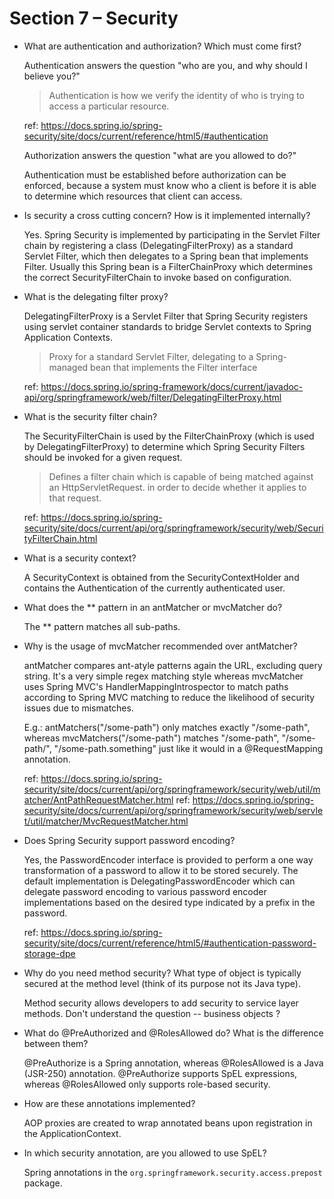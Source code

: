#   Section 7 – Security

*   What are authentication and authorization? Which must come first?

    Authentication answers the question "who are you, and why should I believe you?"

    > Authentication is how we verify the identity of who is trying to access a particular resource.

    ref: https://docs.spring.io/spring-security/site/docs/current/reference/html5/#authentication

    Authorization answers the question "what are you allowed to do?"

    Authentication must be established before authorization can be enforced, because a system must know who a client is
    before it is able to determine which resources that client can access.

*   Is security a cross cutting concern? How is it implemented internally?

    Yes. Spring Security is implemented by participating in the Servlet Filter chain by registering a class
    (DelegatingFilterProxy) as a standard Servlet Filter, which then delegates to a Spring bean that implements Filter.
    Usually this Spring bean is a FilterChainProxy which determines the correct SecurityFilterChain to invoke based on
    configuration.

*   What is the delegating filter proxy?

    DelegatingFilterProxy is a Servlet Filter that Spring Security registers using servlet container standards to bridge
    Servlet contexts to Spring Application Contexts.

    > Proxy for a standard Servlet Filter, delegating to a Spring-managed bean that implements the Filter interface

    ref: https://docs.spring.io/spring-framework/docs/current/javadoc-api/org/springframework/web/filter/DelegatingFilterProxy.html 

*   What is the security filter chain?

    The SecurityFilterChain is used by the FilterChainProxy (which is used by DelegatingFilterProxy) to determine which
    Spring Security Filters should be invoked for a given request.

    > Defines a filter chain which is capable of being matched against an HttpServletRequest. in order to decide whether it applies to that request.

    ref: https://docs.spring.io/spring-security/site/docs/current/api/org/springframework/security/web/SecurityFilterChain.html

*   What is a security context?

    A SecurityContext is obtained from the SecurityContextHolder and contains the Authentication of the currently
    authenticated user.

*   What does the ** pattern in an antMatcher or mvcMatcher do?

    The ** pattern matches all sub-paths.

*   Why is the usage of mvcMatcher recommended over antMatcher?

    antMatcher compares ant-atyle patterns again the URL, excluding query string. It's a very simple regex matching
    style whereas mvcMatcher uses Spring MVC's HandlerMappingIntrospector to match paths according to Spring MVC
    matching to reduce the likelihood of security issues due to mismatches.

    E.g.: antMatchers("/some-path") only matches exactly "/some-path", whereas mvcMatchers("/some-path") matches
    "/some-path", "/some-path/", "/some-path.something" just like it would in a @RequestMapping annotation.

    ref: https://docs.spring.io/spring-security/site/docs/current/api/org/springframework/security/web/util/matcher/AntPathRequestMatcher.html
    ref: https://docs.spring.io/spring-security/site/docs/current/api/org/springframework/security/web/servlet/util/matcher/MvcRequestMatcher.html

*   Does Spring Security support password encoding?

    Yes, the PasswordEncoder interface is provided to perform a one way transformation of a password to allow it to be
    stored securely. The default implementation is DelegatingPasswordEncoder which can delegate password encoding to
    various password encoder implementations based on the desired type indicated by a prefix in the password.

    ref: https://docs.spring.io/spring-security/site/docs/current/reference/html5/#authentication-password-storage-dpe

*   Why do you need method security? What type of object is typically secured at the method level (think of its purpose
    not its Java type).

    Method security allows developers to add security to service layer methods. Don't understand the question --
    business objects ?

*   What do @PreAuthorized and @RolesAllowed do? What is the difference between them?

    @PreAuthorize is a Spring annotation, whereas @RolesAllowed is a Java (JSR-250) annotation. @PreAuthorize supports
    SpEL expressions, whereas @RolesAllowed only supports role-based security.

*   How are these annotations implemented?

    AOP proxies are created to wrap annotated beans upon registration in the ApplicationContext.

*   In which security annotation, are you allowed to use SpEL?

    Spring annotations in the `org.springframework.security.access.prepost` package.